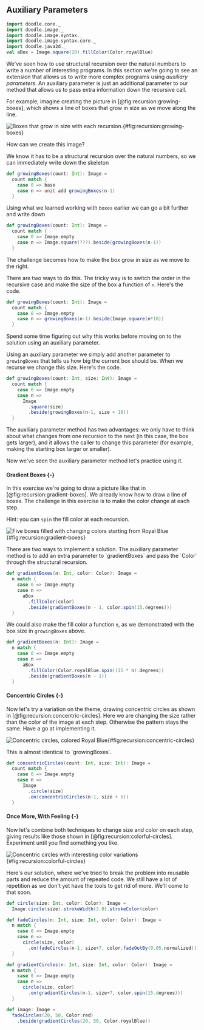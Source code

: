 ## Auxiliary Parameters

```scala mdoc:invisible
import doodle.core._
import doodle.image._
import doodle.image.syntax._
import doodle.image.syntax.core._
import doodle.java2d._
val aBox = Image.square(20).fillColor(Color.royalBlue)
```

We've seen how to use structural recursion over the natural numbers to write a number of interesting programs.
In this section we're going to see an extension that allows us to write more complex programs using *auxiliary parameters*.
An auxiliary parameter is just an additional parameter to our method that allows us to pass extra information down the recursive call.

For example, imagine creating the picture in [@fig:recursion:growing-boxes], which shows a line of boxes that grow in size as we move along the line.

![Boxes that grow in size with each recursion.](./src/pages/recursion/growing-boxes.pdf+svg){#fig:recursion:growing-boxes}

How can we create this image?

We know it has to be a structural recursion over the natural numbers, so we can immediately write down the skeleton

```scala
def growingBoxes(count: Int): Image =
  count match {
    case 0 => base
    case n => unit add growingBoxes(n-1)
  }
```

Using what we learned working with `boxes` earlier we can go a bit further and write down

```scala
def growingBoxes(count: Int): Image =
  count match {
    case 0 => Image.empty
    case n => Image.square(???).beside(growingBoxes(n-1))
  }
```

The challenge becomes how to make the box grow in size as we move to the right.

There are two ways to do this.
The tricky way is to switch the order in the recursive case and make the size of the box a function of `n`.
Here's the code.

```scala mdoc:silent
def growingBoxes(count: Int): Image =
  count match {
    case 0 => Image.empty
    case n => growingBoxes(n-1).beside(Image.square(n*10))
  }
```

Spend some time figuring out why this works before moving on to the solution using an auxiliary parameter.

Using an auxiliary parameter we simply add another parameter to `growingBoxes` that tells us how big the current box should be.
When we recurse we change this size.
Here's the code.

```scala mdoc:silent
def growingBoxes(count: Int, size: Int): Image =
  count match {
    case 0 => Image.empty
    case n => 
      Image
        .square(size)
        .beside(growingBoxes(n-1, size + 10))
  }
```

The auxiliary parameter method has two advantages: we only have to think about what changes from one recursion to the next (in this case, the box gets larger), and it allows the caller to change this parameter (for example, making the starting box larger or smaller).

Now we've seen the auxiliary parameter method let's practice using it.

#### Gradient Boxes {-}

In this exercise we're going to draw a picture like that in [@fig:recursion:gradient-boxes].
We already know how to draw a line of boxes.
The challenge in this exercise is to make the color change at each step.

Hint: you can `spin` the fill color at each recursion.

![Five boxes filled with changing colors starting from Royal Blue](./src/pages/recursion/gradient-boxes.pdf+svg){#fig:recursion:gradient-boxes}

<div class="solution">
There are two ways to implement a solution.
The auxiliary parameter method is to add an extra parameter to `gradientBoxes` and pass the `Color` through the structural recursion.

```scala mdoc:silent
def gradientBoxes(n: Int, color: Color): Image =
  n match {
    case 0 => Image.empty
    case n =>
      aBox
        .fillColor(color)
        .beside(gradientBoxes(n - 1, color.spin(15.degrees)))
  }
```

We could also make the fill color a function `n`, as we demonstrated with the box size in `growingBoxes` above.

```scala mdoc:silent
def gradientBoxes(n: Int): Image =
  n match {
    case 0 => Image.empty
    case n =>
      aBox
        .fillColor(Color.royalBlue.spin((15 * n).degrees))
        .beside(gradientBoxes(n - 1))
  }
```
</div>

#### Concentric Circles {-}

Now let's try a variation on the theme, drawing concentric circles as shown in [@fig:recursion:concentric-circles]. Here we are changing the size rather than the color of the image at each step. Otherwise the pattern stays the same. Have a go at implementing it.

![Concentric circles, colored Royal Blue](./src/pages/recursion/concentric-circles.pdf+svg){#fig:recursion:concentric-circles}

<div class="solution">
This is almost identical to `growingBoxes`.

```scala mdoc:silent
def concentricCircles(count: Int, size: Int): Image =
  count match {
    case 0 => Image.empty
    case n => 
      Image
        .circle(size)
        .on(concentricCircles(n-1, size + 5))
  }
```
</div>

#### Once More, With Feeling {-}

Now let's combine both techniques to change size and color on each step, giving results like those shown in [@fig:recursion:colorful-circles].
Experiment until you find something you like.

![Concentric circles with interesting color variations](./src/pages/recursion/colorful-circles.pdf+svg){#fig:recursion:colorful-circles}

<div class="solution">
Here's our solution, where we've tried to break the problem into reusable parts and reduce the amount of repeated code.
We still have a lot of repetition as we don't yet have the tools to get rid of more.
We'll come to that soon.

```scala mdoc:silent
def circle(size: Int, color: Color): Image =
  Image.circle(size).strokeWidth(3.0).strokeColor(color)

def fadeCircles(n: Int, size: Int, color: Color): Image =
  n match {
    case 0 => Image.empty
    case n => 
      circle(size, color)
        .on(fadeCircles(n-1, size+7, color.fadeOutBy(0.05.normalized)))
  }

def gradientCircles(n: Int, size: Int, color: Color): Image =
  n match {
    case 0 => Image.empty
    case n => 
      circle(size, color)
        .on(gradientCircles(n-1, size+7, color.spin(15.degrees)))
  }

def image: Image =
  fadeCircles(20, 50, Color.red)
    .beside(gradientCircles(20, 50, Color.royalBlue))
```
</div>
